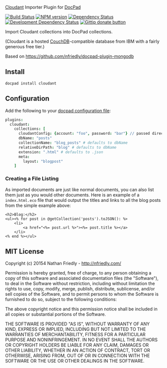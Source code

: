 [Cloudant](https://cloudant.com/) Importer Plugin for [DocPad](http://docpad.org)

<!-- BADGES/ -->

[![Build Status](//travis-ci.org/nfriedly/docpad-plugin-cloudant.svg?branch=master)](https://travis-ci.org/nfriedly/docpad-plugin-cloudant)
[![NPM version](//badge.fury.io/js/docpad-plugin-cloudant.png)](https://npmjs.org/package/docpad-plugin-cloudant "View this project on NPM")
[![Dependency Status](//david-dm.org/nfriedly/docpad-plugin-cloudant.png?theme=shields.io)](https://david-dm.org/nfriedly/docpad-plugin-cloudant)
[![Development Dependency Status](//david-dm.org/nfriedly/docpad-plugin-cloudant/dev-status.png?theme=shields.io)](https://david-dm.org/nfriedly/docpad-plugin-cloudant#info=devDependencies)
[![Gittip donate button](//img.shields.io/gittip/nfriedly.png)](https://www.gittip.com/nfriedly/ "Donate weekly to this project using Gittip")

<!-- /BADGES -->

Import Cloudant collections into DocPad collections.

(Cloudant is a hosted [CouchDB](https://couchdb.apache.org/)-compatible database from IBM with a fairly generous free tier.)

Based on https://github.com/nfriedly/docpad-plugin-mongodb

## Install

```
docpad install cloudant
```


## Configuration

Add the following to your [docpad configuration file](http://docpad.org/docs/config):

``` coffee
plugins:
  cloudant:
    collections: [
      cloudantConfig: {account: "foo", password: "bar"} // passed directly to the [node.js client](https://github.com/cloudant/nodejs-cloudant), so a `url` is also accepted
      dbName: "posts"
      collectionName: "blog_posts" # defaults to dbName
      relativeDirPath: "blog" # defaults to dbName
      extension: ".html" # defaults to .json
      meta:
        layout: "blogpost"
    ]
```

### Creating a File Listing

As imported documents are just like normal documents, you can also list them just as you would other documents. Here is an example of a `index.html.eco` file that would output the titles and links to all the blog posts from the simple example above:

``` erb
<h2>Blog:</h2>
<ul><% for post in @getCollection('posts').toJSON(): %>
	<li>
		<a href="<%= post.url %>"><%= post.title %></a>
	</li>
<% end %></ul>
```

## MIT License

Copyright (c) 20154 Nathan Friedly  - http://nfriedly.com/

Permission is hereby granted, free of charge, to any person obtaining a copy of this software and associated documentation files (the "Software"), to deal in the Software without restriction, including without limitation the rights to use, copy, modify, merge, publish, distribute, sublicense, and/or sell copies of the Software, and to permit persons to whom the Software is furnished to do so, subject to the following conditions:

The above copyright notice and this permission notice shall be included in all copies or substantial portions of the Software.

THE SOFTWARE IS PROVIDED "AS IS", WITHOUT WARRANTY OF ANY KIND, EXPRESS OR IMPLIED, INCLUDING BUT NOT LIMITED TO THE WARRANTIES OF MERCHANTABILITY, FITNESS FOR A PARTICULAR PURPOSE AND NONINFRINGEMENT. IN NO EVENT SHALL THE AUTHORS OR COPYRIGHT HOLDERS BE LIABLE FOR ANY CLAIM, DAMAGES OR OTHER LIABILITY, WHETHER IN AN ACTION OF CONTRACT, TORT OR OTHERWISE, ARISING FROM, OUT OF OR IN CONNECTION WITH THE SOFTWARE OR THE USE OR OTHER DEALINGS IN THE SOFTWARE.


